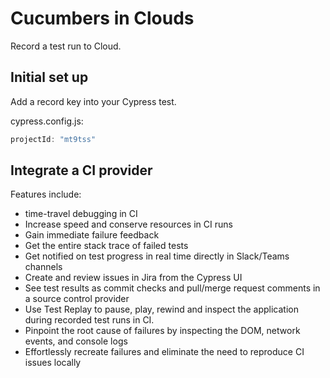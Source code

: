 # Cucumbers in Clouds

Record a test run to Cloud.

## Initial set up

Add a record key into your Cypress test.

cypress.config.js:

```js
projectId: "mt9tss"
```

## Integrate a CI provider

Features include:

- time-travel debugging in CI
- Increase speed and conserve resources in CI runs
- Gain immediate failure feedback
- Get the entire stack trace of failed tests
- Get notified on test progress in real time directly in Slack/Teams channels
- Create and review issues in Jira from the Cypress UI
- See test results as commit checks and pull/merge request comments in a source control provider
- Use Test Replay to pause, play, rewind and inspect the application during recorded test runs in CI.
- Pinpoint the root cause of failures by inspecting the DOM, network events, and console logs
- Effortlessly recreate failures and eliminate the need to reproduce CI issues locally
